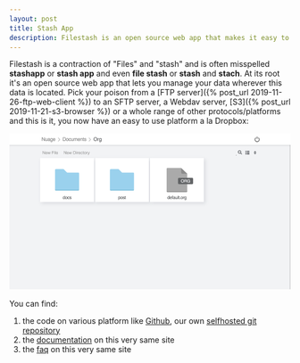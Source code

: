 ```yaml
---
layout: post
title: Stash App
description: Filestash is an open source web app that makes it easy to stash your data on a backend you control.
---
```


Filestash is a contraction of "Files" and "stash" and is often misspelled **stashapp** or **stash app** and even **file stash** or **stash** and **stach**. At its root it's an open source web app that lets you manage your data wherever this data is located. Pick your poison from a [FTP server]({% post_url 2019-11-26-ftp-web-client %}) to an SFTP server, a Webdav server, [S3]({% post_url 2019-11-21-s3-browser %}) or a whole range of other protocols/platforms and this is it, you now have an easy to use platform a la Dropbox:

![screenshot](/img/screenshots/viewerpage.png)

You can find:
1. the code on various platform like [Github](https://github.com/mickael-kerjean/filestash), our own [selfhosted git repository](http://git.kerjean.me)
2. the [documentation](https://www.filestash.app/docs) on this very same site
3. the [faq](https://www.filestash.app/docs/faq/) on this very same site
